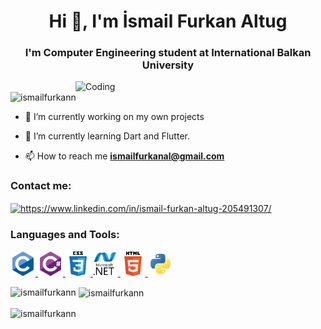 

<h1 align="center">Hi 👋, I'm İsmail Furkan Altug</h1>
<h3 align="center">I'm Computer Engineering student at International Balkan University</h3>
<img align="right" alt="Coding" width="400" src="[https://camo.githubusercontent.com/7de37139d0b4c1ce40865e799b446c0e963a3dd8fb68d239707237c40604fa3d/68747470733a2f2f63646e2e6472696262626c652e636f6d2f75736572732f3733303730332f73637265656e73686f74732f363538313234332f6176656e746f2e676966](https://img.aestheticwallpaperai.com/wallpapers/de13ece4-8eb1-49c4-b110-28ffe0781a10.webp)">

<p align="left"> <img src="https://komarev.com/ghpvc/?username=ismailfurkann&label=Profile%20views&color=0e75b6&style=flat" alt="ismailfurkann" /> </p>

- 🔭 I’m currently working on my own projects  

- 🌱 I’m currently learning Dart and Flutter. 

- 📫 How to reach me **ismailfurkanal@gmail.com**

<h3 align="left">Contact me:</h3>
<p align="left">
<a href="https://www.linkedin.com/in/ismail-furkan-altug-205491307/" target="blank"><img align="center" src="https://raw.githubusercontent.com/rahuldkjain/github-profile-readme-generator/master/src/images/icons/Social/linked-in-alt.svg" alt="https://www.linkedin.com/in/ismail-furkan-altug-205491307/" height="30" width="40" /></a>
</p>

<h3 align="left">Languages and Tools:</h3>
<p align="left"> <a href="https://www.cprogramming.com/" target="_blank" rel="noreferrer"> <img src="https://raw.githubusercontent.com/devicons/devicon/master/icons/c/c-original.svg" alt="c" width="40" height="40"/> </a> <a href="https://www.w3schools.com/cs/" target="_blank" rel="noreferrer"> <img src="https://raw.githubusercontent.com/devicons/devicon/master/icons/csharp/csharp-original.svg" alt="csharp" width="40" height="40"/> </a> <a href="https://www.w3schools.com/css/" target="_blank" rel="noreferrer"> <img src="https://raw.githubusercontent.com/devicons/devicon/master/icons/css3/css3-original-wordmark.svg" alt="css3" width="40" height="40"/> </a> <a href="https://dotnet.microsoft.com/" target="_blank" rel="noreferrer"> <img src="https://raw.githubusercontent.com/devicons/devicon/master/icons/dot-net/dot-net-original-wordmark.svg" alt="dotnet" width="40" height="40"/> </a> <a href="https://www.w3.org/html/" target="_blank" rel="noreferrer"> <img src="https://raw.githubusercontent.com/devicons/devicon/master/icons/html5/html5-original-wordmark.svg" alt="html5" width="40" height="40"/> </a> <a href="https://www.python.org" target="_blank" rel="noreferrer"> <img src="https://raw.githubusercontent.com/devicons/devicon/master/icons/python/python-original.svg" alt="python" width="40" height="40"/> </a> </p>

<p><img align="left" src="https://github-readme-stats.vercel.app/api/top-langs?username=ismailfurkann&show_icons=true&locale=en&layout=compact" alt="ismailfurkann" /></p>

<p>&nbsp;<img align="center" src="https://github-readme-stats.vercel.app/api?username=ismailfurkann&show_icons=true&locale=en" alt="ismailfurkann" /></p>

<p><img align="center" src="https://github-readme-streak-stats.herokuapp.com/?user=ismailfurkann&" alt="ismailfurkann" /></p>

